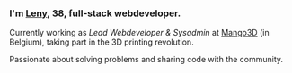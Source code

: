 ### I'm [Leny](//leny.me), 38, full-stack webdeveloper.

Currently working as _Lead Webdeveloper & Sysadmin_ at [Mango3D](//mango3d.io) (in Belgium), taking part in the 3D printing revolution.

Passionate about solving problems and sharing code with the community.
